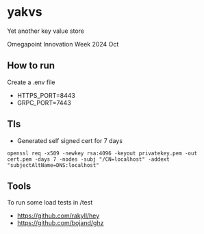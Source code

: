 # yakvs
Yet another key value store

Omegapoint Innovation Week 2024 Oct

## How to run
Create a .env file
* HTTPS_PORT=8443
* GRPC_PORT=7443

## Tls

* Generated self signed cert for 7 days

`
openssl req -x509 -newkey rsa:4096 -keyout privatekey.pem -out cert.pem -days 7 -nodes -subj "/CN=localhost" -addext "subjectAltName=DNS:localhost"
`

## Tools
To run some load tests in /test
* https://github.com/rakyll/hey
* https://github.com/bojand/ghz
